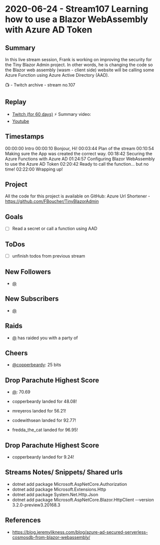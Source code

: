 
# 2020-06-24 - Stream107 Learning how to use a Blazor WebAssembly with Azure AD Token

Summary
-------

In this live stream session, Frank is working on improving the security for the Tiny Blazor Admin project. In other words, he is changing the code so the Blazor web assembly (wasm - client side) website will be calling some Azure Function using Azure Active Directory (AAD).

📺 - Twitch archive - stream no.107

Replay
------

- [Twitch (for 60 days)](https://www.twitch.tv/videos/)
⚡ Summary video:
- [Youtube](https://c5m.ca/stream-ep107)


Timestamps
--------

00:00:00 Intro 
00:00:10 Bonjour, Hi!
00:03:44 Plan of the stream
00:10:54 Making sure the App was created the correct way.
00:18:42 Securing the Azure Functions with Azure AD
01:24:57 Configuring Blazor WebAssembly to use the Azure AD Token
02:20:42 Ready to call the function... but no time!
02:22:00 Wrapping up!


Project
-------

All the code for this project is available on GitHub: Azure Url Shortener - https://github.com/FBoucher/TinyBlazorAdmin



Goals
-----

- [ ] Read a secret or call a function using AAD



ToDos
-----
- [ ] unfinish todos from previous stream


New Followers
-------------

- [@](https://www.twitch.tv/)


New Subscribers
---------------

- [@](https://www.twitch.tv/)


Raids
------

- [@](https://www.twitch.tv/) has raided you with a party of 



Cheers
------

- [@copperbeardy](https://www.twitch.tv/copperbeardy): 25 bits



Drop Parachute Highest Score
----------------------------

- [@](https://www.twitch.tv/):  70.69

- copperbeardy landed for 48.08!
- mreyeros landed for 56.21!
- codewithsean landed for 92.77!
- fredda_the_cat landed for 96.95!



Drop Parachute Highest Score
----------------------------

- copperbeardy landed for 9.24!



Streams Notes/ Snippets/ Shared urls
-----------------------------------

- dotnet add package Microsoft.AspNetCore.Authorization
- dotnet add package Microsoft.Extensions.Http 
- dotnet add package System.Net.Http.Json
- dotnet add package Microsoft.AspNetCore.Blazor.HttpClient --version 3.2.0-preview3.20168.3


References
----------

- https://blog.jeremylikness.com/blog/azure-ad-secured-serverless-cosmosdb-from-blazor-webassembly/
